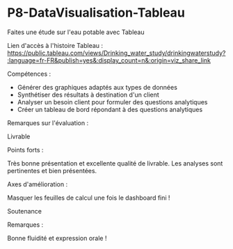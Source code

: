 # P8-DataVisualisation-Tableau

Faites une étude sur l'eau potable avec Tableau

Lien d'accès à l'histoire Tableau : https://public.tableau.com/views/Drinking_water_study/drinkingwaterstudy?:language=fr-FR&publish=yes&:display_count=n&:origin=viz_share_link

Compétences :
  - Générer des graphiques adaptés aux types de données
  - Synthétiser des résultats à destination d'un client
  - Analyser un besoin client pour formuler des questions analytiques
  - Créer un tableau de bord répondant à des questions analytiques

Remarques sur l'évaluation :

Livrable

Points forts :

Très bonne présentation et excellente qualité de livrable. Les analyses sont pertinentes et bien présentées.

Axes d'amélioration :

Masquer les feuilles de calcul une fois le dashboard fini !

Soutenance

Remarques :

Bonne fluidité et expression orale !

